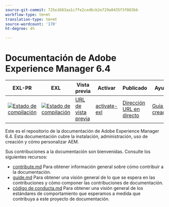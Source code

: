 ```yaml
---
source-git-commit: 725e1683aa1c7fe2ced6cb2e729a0435f3f883bb
workflow-type: tm+mt
translation-type: tm+mt
source-wordcount: '170'
ht-degree: 4%

---
```

# Documentación de Adobe Experience Manager 6.4

| EXL-PR | EXL | Vista previa | Activar | Publicado | Ayuda |
|--- |--- |--- |--- |--- |--- |
| [![Estado de compilación](https://docs.ci.corp.adobe.com/view/exl-pr/job/experience-manager-64.en_pr-exl/badge/icon)](https://docs.ci.corp.adobe.com/view/exl-pr/job/experience-manager-64.en_pr-exl/lastBuild/) | [![Estado de compilación](https://docs.ci.corp.adobe.com/view/exl-pr/job/experience-manager-64.en_exl/lastBuild/badge/icon)](https://docs.ci.corp.adobe.com/view/exl-pr/job/experience-manager-64.en_exl/lastBuild/lastBuild) | [URL de vista previa](https://experienceleague.corp.adobe.com/docs/experience-manager-64/authoring/home.html?lang=en) | [activate-exl](https://docs.ci.corp.adobe.com/job/activate-exl/build/) | [Dirección URL en directo](https://experienceleague.adobe.com/docs/experience-manager-64/authoring/home.html?lang=en) | [Guía de creación](https://experienceleague.adobe.com/docs/authoring-guide-exl/using/home.html?lang=en) |

Este es el repositorio de la documentación de Adobe Experience Manager 6.4. Esta documentación cubre la instalación, administración, uso de creación y cómo personalizar AEM.

Sus contribuciones a la documentación son bienvenidas. Consulte los siguientes recursos:

* [contribute.md](contributing.md) Para obtener información general sobre cómo contribuir a la documentación.
* [guide.md](guidelines.md) Para obtener una visión general de lo que se espera en las contribuciones y cómo componer las contribuciones de documentación.
* [código de conducta.md](code-of-conduct.md) Para obtener una visión general de los estándares de comportamiento que esperamos a medida que contribuya a este proyecto de documentación.
